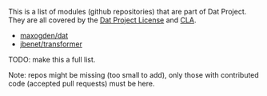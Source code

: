
This is a list of modules (github repositories) that are part of Dat Project. They are all covered by the [Dat Project License](dat-license.md) and [CLA](dat-cla.md).

- [maxogden/dat](https://github.com/maxogden/dat)
- [jbenet/transformer](https://github.com/jbenet/transformer)

TODO: make this a full list.

Note: repos might be missing (too small to add), only those with contributed code (accepted pull requests) must be here.
